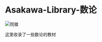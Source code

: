 # Asakawa-Library-数论
![院徽](https://github.com/user-attachments/assets/cd139e47-feea-445c-b946-21bdf8ed4114)

这里收录了一些数论的教材
